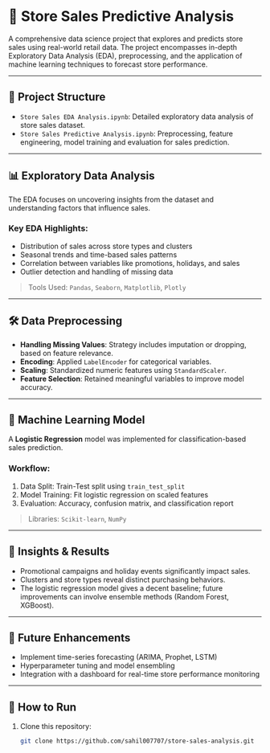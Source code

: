 # 🛒 Store Sales Predictive Analysis

A comprehensive data science project that explores and predicts store sales using real-world retail data. The project encompasses in-depth Exploratory Data Analysis (EDA), preprocessing, and the application of machine learning techniques to forecast store performance.

---

## 📁 Project Structure

- `Store Sales EDA Analysis.ipynb`: Detailed exploratory data analysis of store sales dataset.
- `Store Sales Predictive Analysis.ipynb`: Preprocessing, feature engineering, model training and evaluation for sales prediction.

---

## 📊 Exploratory Data Analysis

The EDA focuses on uncovering insights from the dataset and understanding factors that influence sales.

### Key EDA Highlights:
- Distribution of sales across store types and clusters
- Seasonal trends and time-based sales patterns
- Correlation between variables like promotions, holidays, and sales
- Outlier detection and handling of missing data

> Tools Used: `Pandas`, `Seaborn`, `Matplotlib`, `Plotly`

---

## 🛠️ Data Preprocessing

- **Handling Missing Values**: Strategy includes imputation or dropping, based on feature relevance.
- **Encoding**: Applied `LabelEncoder` for categorical variables.
- **Scaling**: Standardized numeric features using `StandardScaler`.
- **Feature Selection**: Retained meaningful variables to improve model accuracy.

---

## 🤖 Machine Learning Model

A **Logistic Regression** model was implemented for classification-based sales prediction.

### Workflow:
1. Data Split: Train-Test split using `train_test_split`
2. Model Training: Fit logistic regression on scaled features
3. Evaluation: Accuracy, confusion matrix, and classification report

> Libraries: `Scikit-learn`, `NumPy`

---

## 🧠 Insights & Results

- Promotional campaigns and holiday events significantly impact sales.
- Clusters and store types reveal distinct purchasing behaviors.
- The logistic regression model gives a decent baseline; future improvements can involve ensemble methods (Random Forest, XGBoost).

---

## 📌 Future Enhancements

- Implement time-series forecasting (ARIMA, Prophet, LSTM)
- Hyperparameter tuning and model ensembling
- Integration with a dashboard for real-time store performance monitoring

---

## 🚀 How to Run

1. Clone this repository:
   ```bash
   git clone https://github.com/sahil007707/store-sales-analysis.git
